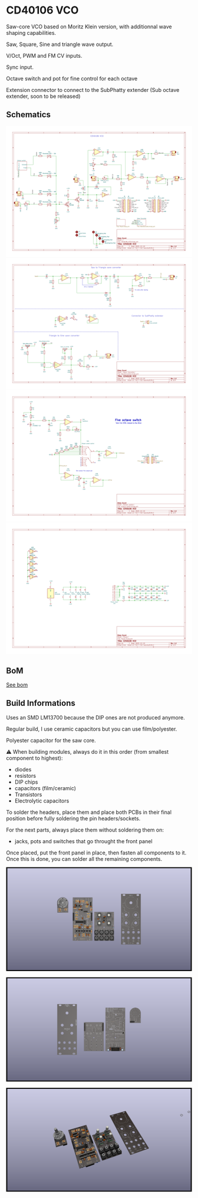 # CD40106 VCO

Saw-core VCO based on Moritz Klein version, with additionnal wave shaping capabilities.

Saw, Square, Sine and triangle wave output.

V/Oct, PWM and FM CV inputs. 

Sync input. 

Octave switch and pot for fine control for each octave

Extension connector to connect to the SubPhatty extender (Sub octave extender, soon to be released)

## Schematics

![CD40106 VCO schematic](documentation/image/CD40106_VCO--Schematic.svg)
![CD40106 VCO schematic-wave converter](documentation/image/CD40106_VCO-Wave_Converter.svg)
![CD40106 VCO schematic-octave switch](documentation/image/CD40106_VCO-Octave_switch.svg)
![CD40106 VCO schematic-Power](documentation/image/CD40106_VCO-Power.svg)

## BoM

[See bom](documentation/bom/Basic-ADSR_V1.0--iBoM.html)

## Build Informations

Uses an SMD LM13700 because the DIP ones are not produced anymore.

Regular build, I use ceramic capacitors but you can use film/polyester.

Polyester capacitor for the saw core. 

:warning: When building modules, always do it in this order (from smallest component to highest):
- diodes
- resistors
- DIP chips
- capacitors (film/ceramic)
- Transistors
- Electrolytic capacitors

To solder the headers, place them and place both PCBs in their final position before fully soldering the pin headers/sockets.

For the next parts, always place them without soldering them on: 
- jacks, pots and switches that go throught the front panel

Once placed, put the front panel in place, then fasten all components to it. Once this is done, you can solder all the remaining components.

![3D CD40106 VCO(front)](documentation/image/CD40106_VCO-3D_top.png)

![3D CD40106 VCO(back)](documentation/image/CD40106_VCO-3D_bottom.png)

![3D CD40106 VCO(iso)](documentation/image/CD40106_VCO-3D_top30deg.png)

